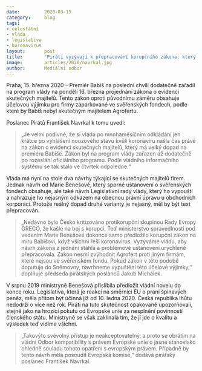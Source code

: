 ```yaml
---
date:         2020-03-15
category:     blog
tags:         
- celostátní 
- vláda 
- legislativa 
- koronavirus
layout:       post
title:        "Piráti vyzývají k přepracování korupčního zákona, který byl narychlo zařazen na zítřejší jednání vlády a je šitý na míru Babišově Agrofertu"
image:        articles/2020/navrkal.jpg
author:       Mediální odbor
--- 
```



Praha, 15. března 2020 – Premiér Babiš na poslední chvíli dodatečně zařadil na program vlády na pondělí 16. března projednání zákona o evidenci skutečných majitelů. Tento zákon oproti původnímu záměru obsahuje účelovou výjimku pro firmy zaparkované ve svěřenských fondech, podle které by Babiš nebyl skutečným majitelem Agrofertu. 
 
Poslanec Pirátů František Navrkal k tomu uvedl:
> „Je velmi podivné, že si vláda po mnohaměsíčním odkládání jen krátce po vyhlášení nouzového stavu kvůli koronaviru našla čas právě na zákon o evidenci skutečných majitelů, který má velký dopad na premiéra Babiše. Zákon byl na program vlády zařazen až dodatečně po rozeslání oficiálního programu. Podle vládního informačního systému se tak stalo ve čtvrtek odpoledne.“

Vláda má nyní na stole dva návrhy týkající se skutečných majitelů firem. Jednak návrh od Marie Benešové, který sporné ustanovení o svěřenských fondech obsahuje, ale také návrh Legislativní rady vlády, který ho vypouští a nahrazuje ho nejasným odkazem na obecnou právní úpravu u obchodních korporací. Protože reálný dopad druhé varianty je nejasný, měl by být text přepracován.

> „Nedávno bylo Česko kritizováno protikorupční skupinou Rady Evropy GRECO, že kašle na boj s korupcí. Teď ministerstvo spravedlnosti pod vedením Marie Benešové dokonce samo předložilo korupční zákon na míru Babišovi, když všichni řeší koronavirus. Vyzýváme vládu, aby návrh zákona z jednání stáhla a problémové ustanovení urychleně přepracovala. Zákon nesmí zvýhodnit Agrofert proti jiným firmám, které nejsou ve svěřenském fondu. Pokud zákon v této podobě doputuje do Sněmovny, navrhneme vypuštění této účelové výjimky,“ doplňuje předseda pirátských poslanců Jakub Michálek.

V srpnu 2019 ministryně Benešová přislíbila předložit vládní novelu do konce roku. Legislativa, která je reakcí na směrnici EU o praní špinavých peněz, měla přitom být účinná již od 10. ledna 2020. Česká republika lhůtu nedodrží o více než rok. Piráti na tuto skutečnost opakovaně upozorňovali, stejně jako na hrozící pokutu od Evropské unie za nesplnění povinností členského státu. Ministryně se však zaklínala tím, že jí jde o kvalitu a výsledek teď vidíme všichni.

> „Takovýto svévolný přístup je neakceptovatelný, a proto se obrátím na vládní Odbor kompatibility s právem Evropské unie o jasné stanovisko ohledně souladu tohoto opatření s evropským právem. Případně by tento návrh měla posoudit Evropská komise,” dodává pirátský poslanec František Navrkal.
